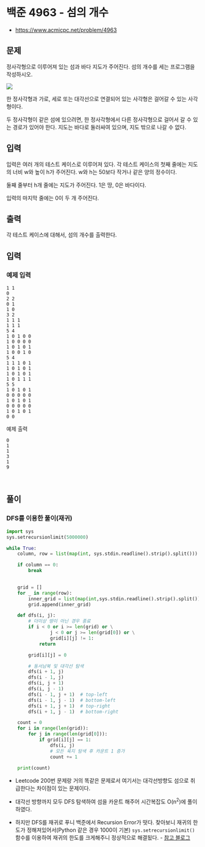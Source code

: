 # 백준 4963 - 섬의 개수

- https://www.acmicpc.net/problem/4963

## 문제
정사각형으로 이루어져 있는 섬과 바다 지도가 주어진다. 섬의 개수를 세는 프로그램을 작성하시오.

![](https://user-images.githubusercontent.com/58774316/120448092-2d8ba700-c3c6-11eb-9f05-8402f7a93c64.png)

한 정사각형과 가로, 세로 또는 대각선으로 연결되어 있는 사각형은 걸어갈 수 있는 사각형이다. 

두 정사각형이 같은 섬에 있으려면, 한 정사각형에서 다른 정사각형으로 걸어서 갈 수 있는 경로가 있어야 한다. 지도는 바다로 둘러싸여 있으며, 지도 밖으로 나갈 수 없다.

## 입력

입력은 여러 개의 테스트 케이스로 이루어져 있다. 각 테스트 케이스의 첫째 줄에는 지도의 너비 w와 높이 h가 주어진다. w와 h는 50보다 작거나 같은 양의 정수이다.

둘째 줄부터 h개 줄에는 지도가 주어진다. 1은 땅, 0은 바다이다.

입력의 마지막 줄에는 0이 두 개 주어진다.

## 출력

각 테스트 케이스에 대해서, 섬의 개수를 출력한다.

## 입력

### 예제 입력

```
1 1
0
2 2
0 1
1 0
3 2
1 1 1
1 1 1
5 4
1 0 1 0 0
1 0 0 0 0
1 0 1 0 1
1 0 0 1 0
5 4
1 1 1 0 1
1 0 1 0 1
1 0 1 0 1
1 0 1 1 1
5 5
1 0 1 0 1
0 0 0 0 0
1 0 1 0 1
0 0 0 0 0
1 0 1 0 1
0 0
```

예제 출력
```
0
1
1
3
1
9
```

<br>

## 풀이

### DFS를 이용한 풀이(재귀)

```python
import sys
sys.setrecursionlimit(5000000)

while True:
    column, row = list(map(int, sys.stdin.readline().strip().split()))

    if column == 0:
        break
        

    grid = []
    for _ in range(row):
        inner_grid = list(map(int,sys.stdin.readline().strip().split()))
        grid.append(inner_grid)

    def dfs(i, j):
        # 더이상 땅이 아닌 경우 종료
        if i < 0 or i >= len(grid) or \
                j < 0 or j >= len(grid[0]) or \
                grid[i][j] != 1:
            return

        grid[i][j] = 0

        # 동서남북 및 대각선 탐색
        dfs(i + 1, j)
        dfs(i - 1, j)
        dfs(i, j + 1)
        dfs(i, j - 1)
        dfs(i - 1, j + 1)  # top-left
        dfs(i - 1, j - 1)  # bottom-left
        dfs(i + 1, j + 1)  # top-right
        dfs(i + 1, j - 1)  # bottom-right

    count = 0
    for i in range(len(grid)):
        for j in range(len(grid[0])):
            if grid[i][j] == 1:
                dfs(i, j)
                # 모든 육지 탐색 후 카운트 1 증가
                count += 1
                
    print(count)
```

- Leetcode 200번 문제랑 거의 똑같은 문제로서 여기서는 대각선방향도 섬으로 취급한다는 차이점이 있는 문제이다.

- 대각선 방향까지 모두 DFS 탐색하여 섬을 카운트 해주어 시간복잡도 O(n<sup>2</sup>)에 풀이하였다.

- 하지만 DFS를 재귀로 푸니 백준에서 Recursion Error가 떳다. 찾아보니 재귀의 한도가 정해져있어서(Python 같은 경우 1000이 기본) `sys.setrecursionlimit()` 함수를 이용하여 재귀의 한도를 크게해주니 정상적으로 해결됬다. - [참고 블로그](https://m.blog.naver.com/PostView.naver?isHttpsRedirect=true&blogId=luiz4our&logNo=220642911892)